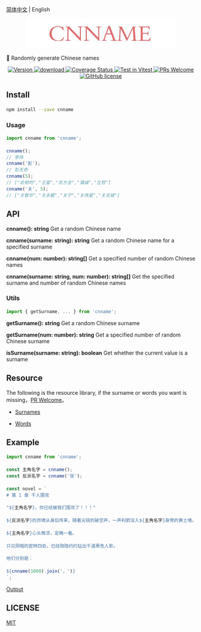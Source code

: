 [简体中文](./READEME.md) | English

<p align="center">
  <a href="https://github.com/yyz945947732/gzteacher-auth">
    <img src="./public/logo.png" alt="logo.png" border="0"  />
  </a>
</p>

🚀 Randomly generate Chinese names

<p align="center">
  <a href="https://www.npmjs.com/package/cnname">
    <img src="https://img.shields.io/npm/v/cnname.svg" alt="Version" />
  </a>
  <a href="https://www.npmjs.com/package/cnname">
    <img src="https://img.shields.io/npm/dm/cnname.svg" alt="download" />
  </a>
  <a href="https://coveralls.io/github/yyz945947732/cnname?branch=master">
    <img
      src="https://coveralls.io/repos/github/yyz945947732/cnname/badge.svg?branch=master"
      alt="Coverage Status"
    />
  </a>
  <a href="https://vitest.dev">
    <img
      src="https://img.shields.io/badge/ Vitest-tested-6da13f.svg?logo=vitest&labelColor=edd532"
      alt="Test in Vitest"
    />
  </a>
  <a href="https://github.com/yyz945947732/cnname/pulls">
    <img
      src="https://img.shields.io/badge/PRs-welcome-brightgreen.svg"
      alt="PRs Welcome"
    />
  </a>
  <a href="https://github.com/yyz945947732/cnname/blob/master/LICENSE">
    <img
      src="https://img.shields.io/badge/license-MIT-blue.svg"
      alt="GitHub license"
    />
  </a>
</p>

## Install

```bash
npm install --save cnname
```

### Usage

```js
import cnname from 'cnname';

cnname();
// 李炜
cnname('彭');
// 彭天奇
cnname(5);
// ["俞俐均","王富","东方全","蒲诚","左哲"]
cnname('关', 5);
// ["关智华","关永毓","关宁","关伟星","关炎城"]
```

## API

**cnname(): string** Get a random Chinese name

**cnname(surname: string): string** Get a random Chinese name for a specified surname

**cnname(num: number): string[]** Get a specified number of random Chinese names

**cnname(surname: string, num: number): string[]** Get the specified surname and number of random Chinese names

### Utils

```js
import { getSurname, ... } from 'cnname';
```

**getSurname(): string** Get a random Chinese surname

**getSurname(num: number): string** Get a specified number of random Chinese surname

**isSurname(surname: string): boolean** Get whether the current value is a surname

## Resource

The following is the resource library, if the surname or words you want is missing，[PR Welcome](https://github.com/yyz945947732/cnname/pulls)。

- [Surnames](https://github.com/yyz945947732/cnname/blob/master/dict/surnames.json)

- [Words](https://github.com/yyz945947732/cnname/blob/master/dict/words.json)

## Example

```js
import cnname from 'cnname';

const 主角名字 = cnname();
const 反派名字 = cnname('张');

const novel = `
# 第 1 章 千人围攻

"${主角名字}，你已经被我们围攻了！！！"

${反派名字}的厉啸从身后传来，随着尖锐的破空声，一声利箭没入${主角名字}身旁的黄土墙。

${主角名字}心头微凉，定睛一看。

只见阴暗的密林四处，已经隐隐约约钻出千道黑色人影。

他们分别是：

${cnname(1000).join('，')}
`;
```

[Output](https://github.com/yyz945947732/cnname/blob/master/example/novel.md)

## LICENSE

[MIT](https://github.com/yyz945947732/cnname/blob/master/LICENSE)
